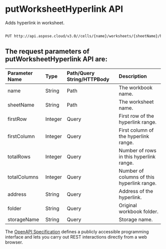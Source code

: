 # **putWorksheetHyperlink API**

Adds hyperlink in worksheet. 

```bash

PUT http://api.aspose.cloud/v3.0//cells/{name}/worksheets/{sheetName}/hyperlinks

```

## The request parameters of **putWorksheetHyperlink** API are: 

| Parameter Name | Type | Path/Query String/HTTPBody | Description | 
| :- | :- | :- |:- | 
|name|String|Path|The workbook name.|
|sheetName|String|Path|The worksheet name.|
|firstRow|Integer|Query|First row of the hyperlink range.|
|firstColumn|Integer|Query|First column of the hyperlink range.|
|totalRows|Integer|Query|Number of rows in this hyperlink range.|
|totalColumns|Integer|Query|Number of columns of this hyperlink range.|
|address|String|Query|Address of the hyperlink.|
|folder|String|Query|Original workbook folder.|
|storageName|String|Query|Storage name.|


The [OpenAPI Specification](https://reference.aspose.cloud/cells/#/HypelinksController/PutWorksheetHyperlink) defines a publicly accessible programming interface and lets you carry out REST interactions directly from a web browser.
